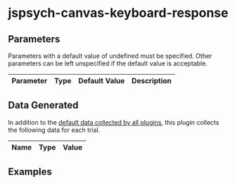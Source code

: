 # jspsych-canvas-keyboard-response


## Parameters

Parameters with a default value of undefined must be specified. Other parameters can be left unspecified if the default value is acceptable.

Parameter | Type | Default Value | Description
----------|------|---------------|------------

## Data Generated

In addition to the [default data collected by all plugins](overview#datacollectedbyplugins), this plugin collects the following data for each trial.

Name | Type | Value
-----|------|------


## Examples